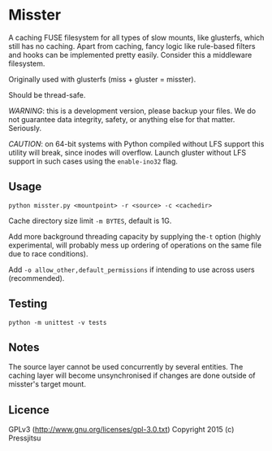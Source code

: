 Misster
=======

A caching FUSE filesystem for all types of slow mounts, like glusterfs, which still has no caching. Apart from caching, fancy logic like rule-based filters and hooks can be implemented pretty easily. Consider this a middleware filesystem.

Originally used with glusterfs (miss + gluster = misster).

Should be thread-safe.

*WARNING*: this is a development version, please backup your files. We do not guarantee data integrity, safety, or anything else for that matter. Seriously.

*CAUTION*: on 64-bit systems with Python compiled without LFS support this utility will break, since inodes will overflow. Launch gluster without LFS support in such cases using the `enable-ino32` flag.

Usage
-----

`python misster.py <mountpoint> -r <source> -c <cachedir>`

Cache directory size limit `-m BYTES`, default is 1G.

Add more background threading capacity by supplying the`-t` option (highly experimental, will probably mess up ordering of operations on the same file due to race conditions).

Add `-o allow_other,default_permissions` if intending to use across users (recommended).

Testing
-------

`python -m unittest -v tests`

Notes
-----

The source layer cannot be used concurrently by several entities. The caching layer will become unsynchronised if changes are done outside of misster's target mount.

Licence
-------

GPLv3 (http://www.gnu.org/licenses/gpl-3.0.txt) Copyright 2015 (c) Pressjitsu
